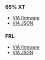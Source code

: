 ### 65% XT

* [VIA firmware](./akb_ogr_via.hex)
* [VIA JSON](./ogr.json)

### FRL

* [VIA firmware](./frl/akb_ogrfrltkl_via.bin)
* [VIA JSON](./frl/ogrfrlwkltkl.json)

